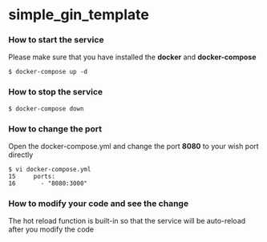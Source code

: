 # simple_gin_template

### How to start the service
Please make sure that you have installed the **docker** and **docker-compose**
```
$ docker-compose up -d
```

### How to stop the service
```
$ docker-compose down
```

### How to change the port
Open the docker-compose.yml and change the port **8080** to your wish port directly
```
$ vi docker-compose.yml
15     ports:
16       - "8080:3000"
```

### How to modify your code and see the change
The hot reload function is built-in so that the service will be auto-reload after you modify the code
